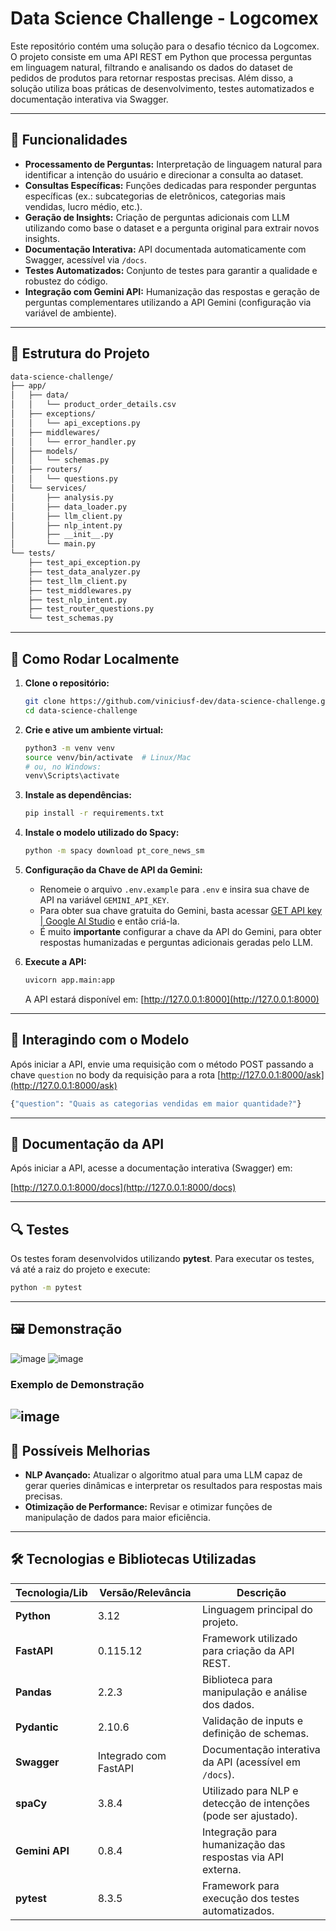 # Data Science Challenge - Logcomex

Este repositório contém uma solução para o desafio técnico da Logcomex. O projeto consiste em uma API REST em Python que processa perguntas em linguagem natural, filtrando e analisando os dados do dataset de pedidos de produtos para retornar respostas precisas. Além disso, a solução utiliza boas práticas de desenvolvimento, testes automatizados e documentação interativa via Swagger.

---

## 📌 Funcionalidades

- **Processamento de Perguntas:** Interpretação de linguagem natural para identificar a intenção do usuário e direcionar a consulta ao dataset.
- **Consultas Específicas:** Funções dedicadas para responder perguntas específicas (ex.: subcategorias de eletrônicos, categorias mais vendidas, lucro médio, etc.).
- **Geração de Insights:** Criação de perguntas adicionais com LLM utilizando como base o dataset e a pergunta original para extrair novos insights.
- **Documentação Interativa:** API documentada automaticamente com Swagger, acessível via `/docs`.
- **Testes Automatizados:** Conjunto de testes para garantir a qualidade e robustez do código.
- **Integração com Gemini API:** Humanização das respostas e geração de perguntas complementares utilizando a API Gemini (configuração via variável de ambiente).

---

## 📂 Estrutura do Projeto

```bash
data-science-challenge/
├── app/
│   ├── data/
│   │   └── product_order_details.csv
│   ├── exceptions/
│   │   └── api_exceptions.py
│   ├── middlewares/
│   │   └── error_handler.py
│   ├── models/
│   │   └── schemas.py
│   ├── routers/
│   │   └── questions.py
│   └── services/
│       ├── analysis.py
│       ├── data_loader.py
│       ├── llm_client.py
│       ├── nlp_intent.py
│       ├── __init__.py
│       └── main.py
└── tests/
    ├── test_api_exception.py
    ├── test_data_analyzer.py
    ├── test_llm_client.py
    ├── test_middlewares.py
    ├── test_nlp_intent.py
    ├── test_router_questions.py
    └── test_schemas.py

```

---

## 🚀 Como Rodar Localmente

1. **Clone o repositório:**

   ```bash
   git clone https://github.com/viniciusf-dev/data-science-challenge.git
   cd data-science-challenge
   ```

2. **Crie e ative um ambiente virtual:**

   ```bash
   python3 -m venv venv
   source venv/bin/activate  # Linux/Mac
   # ou, no Windows:
   venv\Scripts\activate
   ```

3. **Instale as dependências:**

   ```bash
   pip install -r requirements.txt
   ```

5. **Instale o modelo utilizado do Spacy:**

   ```bash
   python -m spacy download pt_core_news_sm
   ```

6. **Configuração da Chave de API da Gemini:**

   - Renomeie o arquivo `.env.example` para `.env` e insira sua chave de API na variável `GEMINI_API_KEY`.
   - Para obter sua chave gratuita do Gemini, basta acessar [GET API key | Google AI Studio](https://aistudio.google.com/apikey) e então criá-la.
   - É muito <b>importante</b> configurar a chave da API do Gemini, para obter respostas humanizadas e perguntas adicionais geradas pelo LLM.

7. **Execute a API:**

   ```bash
   uvicorn app.main:app
   ```

   A API estará disponível em: [http://127.0.0.1:8000](http://127.0.0.1:8000)

---

## 🤖 Interagindo com o Modelo 

Após iniciar a API, envie uma requisição com o método POST passando a chave `question` no body da requisição para a rota [http://127.0.0.1:8000/ask](http://127.0.0.1:8000/ask)

   ```bash
  {"question": "Quais as categorias vendidas em maior quantidade?"}
   ```

---

## 📝 Documentação da API

Após iniciar a API, acesse a documentação interativa (Swagger) em:

[http://127.0.0.1:8000/docs](http://127.0.0.1:8000/docs)

---

## 🔍 Testes

Os testes foram desenvolvidos utilizando **pytest**. Para executar os testes, vá até a raiz do projeto e execute:

```bash
python -m pytest
```
---

## 🖼️ Demonstração

![image](https://github.com/user-attachments/assets/b16191eb-979b-41a5-985e-45c1f9e0fac7)
![image](https://github.com/user-attachments/assets/1b644bdb-54b4-41e3-918b-6fd62f3aa6b0)



### Exemplo de Demonstração

![image](https://github.com/user-attachments/assets/02e5530e-050d-4038-92fc-bf794a6e3ad6)
---

## 🔧 Possíveis Melhorias

- **NLP Avançado:** Atualizar o algoritmo atual para uma LLM capaz de gerar queries dinâmicas e interpretar os resultados para respostas mais precisas.
- **Otimização de Performance:** Revisar e otimizar funções de manipulação de dados para maior eficiência.

---

## 🛠️ Tecnologias e Bibliotecas Utilizadas

| Tecnologia/Lib     | Versão/Relevância   | Descrição                                                      |
|--------------------|---------------------|------------------------------------------------------------------|
| **Python**         | 3.12                | Linguagem principal do projeto.                                  |
| **FastAPI**        | 0.115.12            | Framework utilizado para criação da API REST.                    |
| **Pandas**         | 2.2.3               | Biblioteca para manipulação e análise dos dados.                 |
| **Pydantic**       | 2.10.6              | Validação de inputs e definição de schemas.                      |
| **Swagger**        | Integrado com FastAPI | Documentação interativa da API (acessível em `/docs`).             |
| **spaCy**          | 3.8.4               | Utilizado para NLP e detecção de intenções (pode ser ajustado).    |
| **Gemini API**     | 0.8.4               | Integração para humanização das respostas via API externa.         |
| **pytest**         | 8.3.5               | Framework para execução dos testes automatizados.                |
